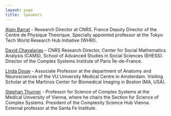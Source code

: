 ```yaml
---
layout: page
title:  Speakers
---
```

[Alain Barrat](http://www.cpt.univ-mrs.fr/~barrat/) - Research Director at CNRS. France Deputy Director of the Centre de Physique Theorique. Specially appointed professor at the Tokyo Tech World Research Hub Initiative (WHRI). 

[David Chavalarias](https://iscpif.fr/chavalarias/) - CNRS Research Director, Center for Social Mathematics Analysis (CAMS), School of Advanced Studies in Social Sciences (EHESS). Director of the Complex Systems Institute of Paris Île-de-France.

[Linda Douw](https://lindadouw.com/2017/01/26/linda-douw-pi/) - Associate Professor at the department of Anatomy and Neurosciences of the VU University Medical Centre in Amsterdam. Visiting Scholar at the Martinos Center for Biomedical Imaging in Boston (MA, USA).

[Stephan Thurner](https://www.csh.ac.at/researcher/stefan-thurner/) - Professor for Science of Complex Systems at the Medical University of Vienna, where he chairs the Section for Science of Complex Systems. President of the Complexity Science Hub Vienna. External professor at the Santa Fe Institute.
